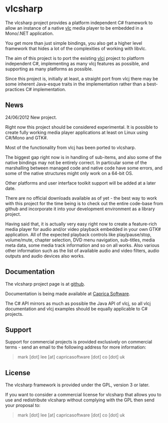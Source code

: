 vlcsharp
========

The vlcsharp project provides a platform independent C# framework to allow an 
instance of a native [vlc](http://www.videolan.org/vlc "vlc") media player to be
embedded in a Mono/.NET application.

You get more than just simple bindings, you also get a higher level framework
that hides a lot of the complexities of working with libvlc.

The aim of this project is to port the existing [vlcj](http://caprica.github.com/vlcj "vlcj at github")
project to platform independent C#, implementing as many vlcj features as possible, 
and  supporting as many platforms as possible.

Since this project is, initially at least, a straight port from vlcj there may
be some inherent Java-esque traits in the implementation rather than a best-practices
C# implementation.

News
----

24/06/2012 New project.

Right now this project should be considered experimental. It is possible to create
fully working media player applications at least on Linux using C#/Mono and GTK#.

Most of the functionality from vlcj has been ported to vlcsharp.

The biggest gap right now is in handling of sub-items, and also some of the native
bindings may not be entirely correct. In particular some of the marshalling between
managed code and native code have some errors, and some of the native structures
might only work on a 64-bit OS.

Other platforms and user interface toolkit support will be added at a later date.

There are no official downloads available as of yet - the best way to work with
this project for the time being is to check out the entire code-base from github
and incorporate it into your development environment as a library project.

Having said that, it is actually very easy right now to create a feature-rich media 
player for audio and/or video playback embedded in your own GTK# application. All
of the expected playback controls like play/pause/stop, volume/mute, chapter selection,
DVD menu navigation, sub-titles, media meta data, some media track information and
so on all works. Also various other information such as the list of available audio
and video filters, audio outputs and audio devices also works.

Documentation
-------------

The vlcsharp project page is at [github](http://caprica.github.com/vlcsharp "vlcsharp at github").

Documentation is being made available at [Caprica Software](http://www.capricasoftware.co.uk/wiki "Caprica Software WIKI"). 

The C# API mirrors as much as possible the Java API of vlcj, so all vlcj documentation
and vlcj examples should be equally applicable to C# projects.

Support
-------

Support for commercial projects is provided exclusively on commercial terms -
send an email to the following address for more information:

> mark [dot] lee [at] capricasoftware [dot] co [dot] uk

License
-------

The vlcsharp framework is provided under the GPL, version 3 or later.

If you want to consider a commercial license for vlcsharp that allows you to use and 
redistribute vlcsharp without complying with the GPL then send your proposal to:

> mark [dot] lee [at] capricasoftware [dot] co [dot] uk
